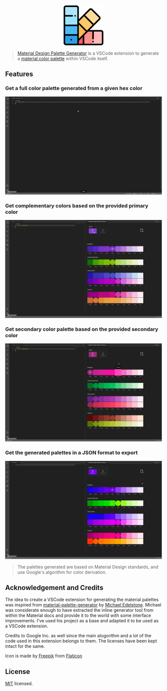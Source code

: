 <p align="center">
  <img src="https://raw.githubusercontent.com/piyush-bhatt/vscode-mat-palette/master/assets/images/icon_logo.png" height="128px" width="128px" alt="Material Palette Logo" /></a>
</p>

> [Material Design Palette Generator](https://marketplace.visualstudio.com/items?itemName=piyush-bhatt.vscode-mat-palette) is a VSCode extension to generate a [material color palette](https://material.io/design/color/the-color-system.html#tools-for-picking-colors) within VSCode itself.

## Features

### Get a full color palette generated from a given hex color

<p align="center">
  <img src="https://raw.githubusercontent.com/piyush-bhatt/vscode-mat-palette/master/assets/readme/Primary.gif" alt="Get a full color palette generated from a given hex color" />
</p>

### Get complementary colors based on the provided primary color

<p align="center">
  <img src="https://raw.githubusercontent.com/piyush-bhatt/vscode-mat-palette/master/assets/readme/Complementary.gif" alt="Get complementary colors based on the provided primary color" />
</p>

### Get secondary color palette based on the provided secondary color

<p align="center">
  <img src="https://raw.githubusercontent.com/piyush-bhatt/vscode-mat-palette/master/assets/readme/Secondary.gif" alt="Get secondary color palette based on the provided secondary color" />
</p>

### Get the generated palettes in a JSON format to export

<p align="center">
  <img src="https://raw.githubusercontent.com/piyush-bhatt/vscode-mat-palette/master/assets/readme/Export.gif" alt="Get the generated palettes in a JSON format to export" />
</p>

> The palettes generated are based on Material Design standards, and use Google's algorithm for color derivation.

## Acknowledgement and Credits

The idea to create a VSCode extension for generating the material palettes was inspired from [material-palette-generator](https://github.com/edelstone/material-palette-generator) by [Michael Edelstone](https://michaeledelstone.com/). Michael was considerate enough to have extracted the inline generator tool from within the Material docs and provide it to the world with some interface improvements. I've used his project as a base and adapted it to be used as a VSCode extension.

Credits to Google Inc. as well since the main alogorithm and a lot of the code used in this extension belongs to them. The licenses have been kept intact for the same.

Icon is made by [Freepik](https://www.freepik.com) from [Flaticon](https://www.flaticon.com/)

## License

[MIT](https://raw.githubusercontent.com/piyush-bhatt/vscode-mat-palette/main/LICENSE) licensed.

